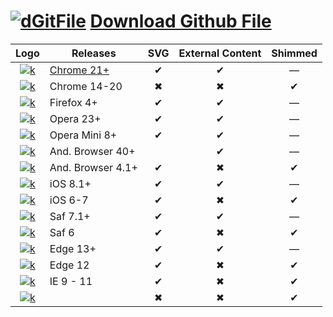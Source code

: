 [![dGitFile][dgf-sv]][dgf] [Download Github File]
=================================
|Logo             | Releases          | SVG | External Content | Shimmed |
|:---------------:|-------------------|:---:|:----------------:|:-------:|
|[![k][j]][r-i]   | [Chrome 21+]      | ✔   | ✔                | —       |
|[![k][j]][r-i]   | Chrome 14-20      | ✖   | ✖                | ✔       |
|[![k][j]][r-i]   | Firefox 4+        | ✔   | ✔                | —       |
|[![k][j]][r-i]   | Opera 23+         | ✔   | ✔                | —       |
|[![k][j]][r-i]   | Opera Mini 8+     | ✔   | ✔                | —       |
|[![k][j]][r-i]   | And. Browser 40+  |     | ✔                | —       |
|[![k][j]][r-i]   | And. Browser 4.1+ | ✔   | ✖                | ✔       |
|[![k][j]][r-i]   | iOS 8.1+          | ✔   | ✔                | —       |
|[![k][j]][r-i]   | iOS 6-7           | ✔   | ✖                | ✔       |
|[![k][j]][r-i]   | Saf 7.1+          | ✔   | ✔                | —       |
|[![k][j]][r-i]   | Saf 6             | ✔   | ✖                | ✔       |
|[![k][j]][r-i]   | Edge 13+          | ✔   | ✔                | —       |
|[![k][j]][r-i]   | Edge 12           | ✔   | ✖                | ✔       |
|[![k][j]][r-i]   | IE 9 - 11         | ✔   | ✖                | ✔       |
|[![k][j]][r-i]   |                   | ✖   | ✖                | ✔       |


[dgf]:     https://github.com/samuelbetio/dGitFile#dgitfile-download-github-file
[dgf-sv]:  https://github.com/samuelbetio/dGitFile/blob/v1.0.01-Hawcons/SVG/Filetypes/Blue/Filled/icon-124-document-file-zip.svg
[r-i]:     https://github.com/samuelbetio/dGitFile/tree/v1.0.01-Hawcons/SVG/Filetypes/Blue/Filled
[j]:       https://github.com/samuelbetio/dGitFile/blob/v1.0.01-Hawcons/SVG/Filetypes/Blue/Filled/icon-29-file-doc.svg

[dGitFile]: https://github.com/topics/dgitfile
[Download Github File]: https://github.com/samuelbetio/dGitFile/blob/master/README.md#dgitfile-download-github-file
[Chrome 21+]: https://github.com/samuelbetio/dGitFile/releases
